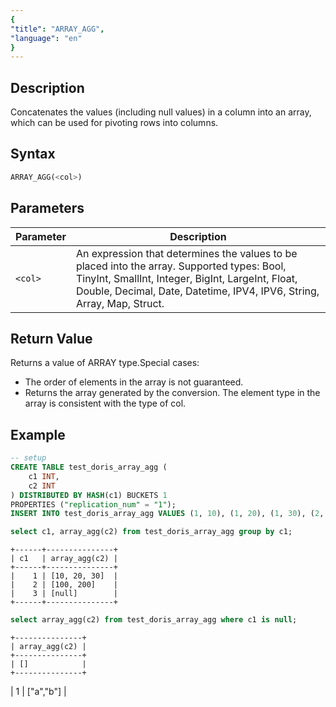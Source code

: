 ```yaml
---
{
"title": "ARRAY_AGG",
"language": "en"
}
---
```


## Description

Concatenates the values (including null values) in a column into an array, which can be used for pivoting rows into columns.

## Syntax

```sql
ARRAY_AGG(<col>)
```

## Parameters

| Parameter | Description |
| -- | -- |
| `<col>` | An expression that determines the values to be placed into the array. Supported types: Bool, TinyInt, SmallInt, Integer, BigInt, LargeInt, Float, Double, Decimal, Date, Datetime, IPV4, IPV6, String, Array, Map, Struct. |

## Return Value

Returns a value of ARRAY type.Special cases:

- The order of elements in the array is not guaranteed.
- Returns the array generated by the conversion. The element type in the array is consistent with the type of col.


## Example

```sql
-- setup
CREATE TABLE test_doris_array_agg (
	c1 INT,
	c2 INT
) DISTRIBUTED BY HASH(c1) BUCKETS 1
PROPERTIES ("replication_num" = "1");
INSERT INTO test_doris_array_agg VALUES (1, 10), (1, 20), (1, 30), (2, 100), (2, 200), (3, NULL);
```

```sql
select c1, array_agg(c2) from test_doris_array_agg group by c1;
```

```text
+------+---------------+
| c1   | array_agg(c2) |
+------+---------------+
|    1 | [10, 20, 30]  |
|    2 | [100, 200]    |
|    3 | [null]        |
+------+---------------+
```

```sql
select array_agg(c2) from test_doris_array_agg where c1 is null;
```

```text
+---------------+
| array_agg(c2) |
+---------------+
| []            |
+---------------+
```
|    1 | ["a","b"]       |


